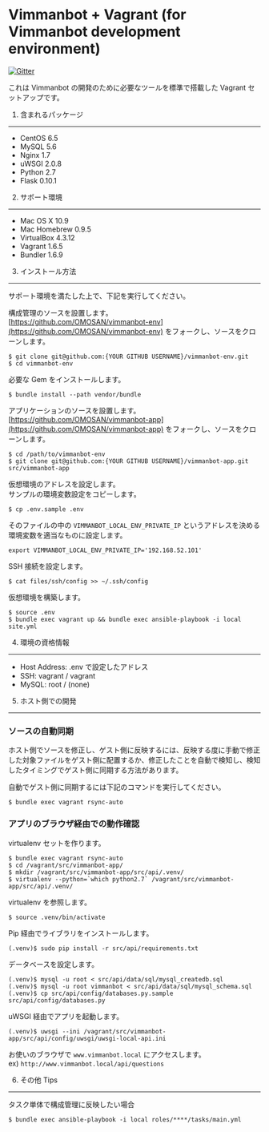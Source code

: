 Vimmanbot + Vagrant (for Vimmanbot development environment)
===========================================================

[![Gitter](https://badges.gitter.im/Join%20Chat.svg)](https://gitter.im/OMOSAN/vimmanbot-env?utm_source=badge&utm_medium=badge&utm_campaign=pr-badge&utm_content=badge)


これは Vimmanbot の開発のために必要なツールを標準で搭載した Vagrant セットアップです。


1. 含まれるパッケージ
---------------------

- CentOS 6.5
- MySQL 5.6
- Nginx 1.7
- uWSGI 2.0.8
- Python 2.7
- Flask 0.10.1


2. サポート環境
---------------

- Mac OS X 10.9
- Mac Homebrew 0.9.5
- VirtualBox 4.3.12
- Vagrant 1.6.5
- Bundler 1.6.9


3. インストール方法
-------------------

サポート環境を満たした上で、下記を実行してください。

構成管理のソースを設置します。  
[https://github.com/OMOSAN/vimmanbot-env](https://github.com/OMOSAN/vimmanbot-env) をフォークし、ソースをクローンします。

    $ git clone git@github.com:{YOUR GITHUB USERNAME}/vimmanbot-env.git
    $ cd vimmanbot-env

必要な Gem をインストールします。

    $ bundle install --path vendor/bundle

アプリケーションのソースを設置します。  
[https://github.com/OMOSAN/vimmanbot-app](https://github.com/OMOSAN/vimmanbot-app) をフォークし、ソースをクローンします。

    $ cd /path/to/vimmanbot-env
    $ git clone git@github.com:{YOUR GITHUB USERNAME}/vimmanbot-app.git src/vimmanbot-app

仮想環境のアドレスを設定します。  
サンプルの環境変数設定をコピーします。

    $ cp .env.sample .env

そのファイルの中の `VIMMANBOT_LOCAL_ENV_PRIVATE_IP` というアドレスを決める環境変数を適当なものに設定します。

    export VIMMANBOT_LOCAL_ENV_PRIVATE_IP='192.168.52.101'

SSH 接続を設定します。

    $ cat files/ssh/config >> ~/.ssh/config

仮想環境を構築します。

    $ source .env
    $ bundle exec vagrant up && bundle exec ansible-playbook -i local site.yml


4. 環境の資格情報
-----------------

- Host Address: .env で設定したアドレス
- SSH: vagrant / vagrant
- MySQL: root / (none)


5. ホスト側での開発
-------------------

### ソースの自動同期

ホスト側でソースを修正し、ゲスト側に反映するには、反映する度に手動で修正した対象ファイルをゲスト側に配置するか、修正したことを自動で検知し、検知したタイミングでゲスト側に同期する方法があります。

自動でゲスト側に同期するには下記のコマンドを実行してください。

    $ bundle exec vagrant rsync-auto


### アプリのブラウザ経由での動作確認

virtualenv セットを作ります。

    $ bundle exec vagrant rsync-auto
    $ cd /vagrant/src/vimmanbot-app/
    $ mkdir /vagrant/src/vimmanbot-app/src/api/.venv/
    $ virtualenv --python=`which python2.7` /vagrant/src/vimmanbot-app/src/api/.venv/

virtualenv を参照します。

    $ source .venv/bin/activate

Pip 経由でライブラリをインストールします。

    (.venv)$ sudo pip install -r src/api/requirements.txt

データベースを設定します。

    (.venv)$ mysql -u root < src/api/data/sql/mysql_createdb.sql
    (.venv)$ mysql -u root vimmanbot < src/api/data/sql/mysql_schema.sql
    (.venv)$ cp src/api/config/databases.py.sample src/api/config/databases.py

uWSGI 経由でアプリを起動します。

    (.venv)$ uwsgi --ini /vagrant/src/vimmanbot-app/src/api/config/uwsgi/uwsgi-local-api.ini

お使いのブラウザで `www.vimmanbot.local` にアクセスします。  
ex) `http://www.vimmanbot.local/api/questions`


6. その他 Tips
--------------

タスク単体で構成管理に反映したい場合

    $ bundle exec ansible-playbook -i local roles/****/tasks/main.yml


